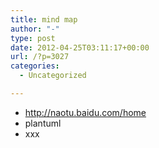 ```yaml
---
title: mind map
author: "-"
type: post
date: 2012-04-25T03:11:17+00:00
url: /?p=3027
categories:
  - Uncategorized

---
```

- http://naotu.baidu.com/home
- plantuml
- xxx